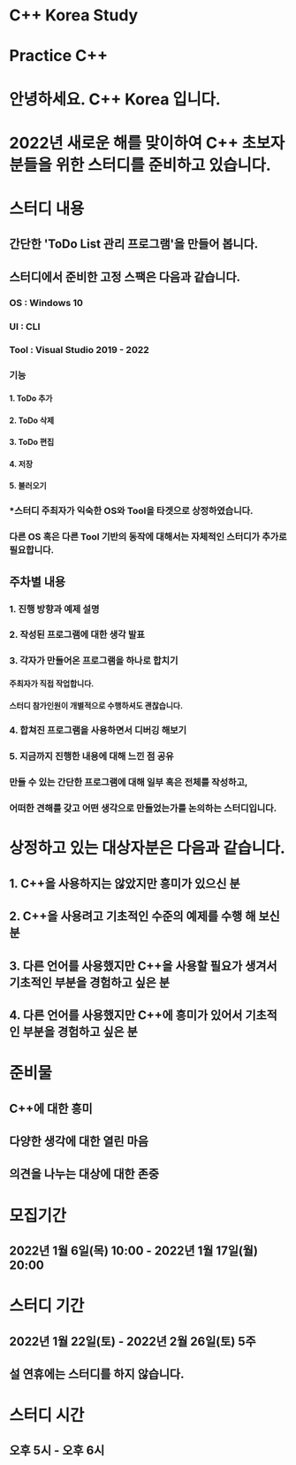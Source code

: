 # C++ Korea Study

# Practice C++

# 안녕하세요. C++ Korea 입니다.
# 2022년 새로운 해를 맞이하여 C++ 초보자 분들을 위한 스터디를 준비하고 있습니다.

# 스터디 내용
## 간단한 'ToDo List 관리 프로그램'을 만들어 봅니다.
## 스터디에서 준비한 고정 스팩은 다음과 같습니다.
### OS : Windows 10
### UI : CLI
### Tool : Visual Studio 2019 - 2022
### 기능
#### 1. ToDo 추가
#### 2. ToDo 삭제
#### 3. ToDo 편집
#### 4. 저장
#### 5. 불러오기
### *스터디 주최자가 익숙한 OS와 Tool을 타겟으로 상정하였습니다.
### 다른 OS 혹은 다른 Tool 기반의 동작에 대해서는 자체적인 스터디가 추가로 필요합니다.

## 주차별 내용
### 1. 진행 방향과 예제 설명
### 2. 작성된 프로그램에 대한 생각 발표
### 3. 각자가 만들어온 프로그램을 하나로 합치기
#### 주최자가 직접 작업합니다.
#### 스터디 참가인원이 개별적으로 수행하셔도 괜찮습니다.
### 4. 합쳐진 프로그램을 사용하면서 디버깅 해보기
### 5. 지금까지 진행한 내용에 대해 느낀 점 공유

### 만들 수 있는 간단한 프로그램에 대해 일부 혹은 전체를 작성하고,
### 어떠한 견해를 갖고 어떤 생각으로 만들었는가를 논의하는 스터디입니다.
    
# 상정하고 있는 대상자분은 다음과 같습니다.
## 1. C++을 사용하지는 않았지만 흥미가 있으신 분
## 2. C++을 사용려고 기초적인 수준의 예제를 수행 해 보신 분
## 3. 다른 언어를 사용했지만 C++을 사용할 필요가 생겨서 기초적인 부분을 경험하고 싶은 분
## 4. 다른 언어를 사용했지만 C++에 흥미가 있어서 기초적인 부분을 경험하고 싶은 분
    
# 준비물
## C++에 대한 흥미
## 다양한 생각에 대한 열린 마음
## 의견을 나누는 대상에 대한 존중

# 모집기간
## 2022년 1월 6일(목) 10:00 - 2022년 1월 17일(월) 20:00
    
# 스터디 기간
## 2022년 1월 22일(토) - 2022년 2월 26일(토) 5주
## 설 연휴에는 스터디를 하지 않습니다.
    
# 스터디 시간
## 오후 5시 - 오후 6시
